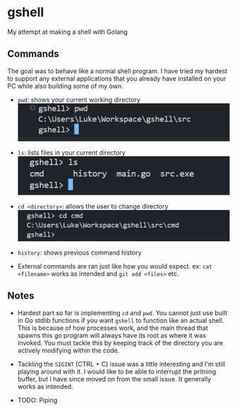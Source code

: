 # gshell
My attempt at making a shell with Golang

## Commands
The goal was to behave like a normal shell program.  I have tried my hardest to support any external applications that you already have installed on your PC while also building some of my own.  

* `pwd`: shows your current working directory<br>
<img src = "assets/pwd.png"></img>
* `ls`: lists files in your current directory<br>
<img src = "assets/ls.png"></img>
* `cd <directory>`: allows the user to change directory<br>
<img src = "assets/cd.png"></img>
* `history`: shows previous command history

* External commands are ran just like how you would expect.  ex: `cat <filename>` works as intended and `git add <files>` etc.

## Notes

* Hardest part so far is implementing `cd` and `pwd`.  You cannot just use built in Go stdlib functions if you want `gshell` to function like an actual shell.  This is because of how processes work, and the main thread that spawns this go program will always have its root as where it was invoked.  You must tackle this by keeping track of the directory you are actively modifying within the code.

* Tackling the `SIGINT` (CTRL + C) issue was a little interesting and I'm still playing around with it.  I would like to be able to interrupt the pritning buffer, but I have since moved on from the small issue.  It generally works as intended.

* TODO: Piping
